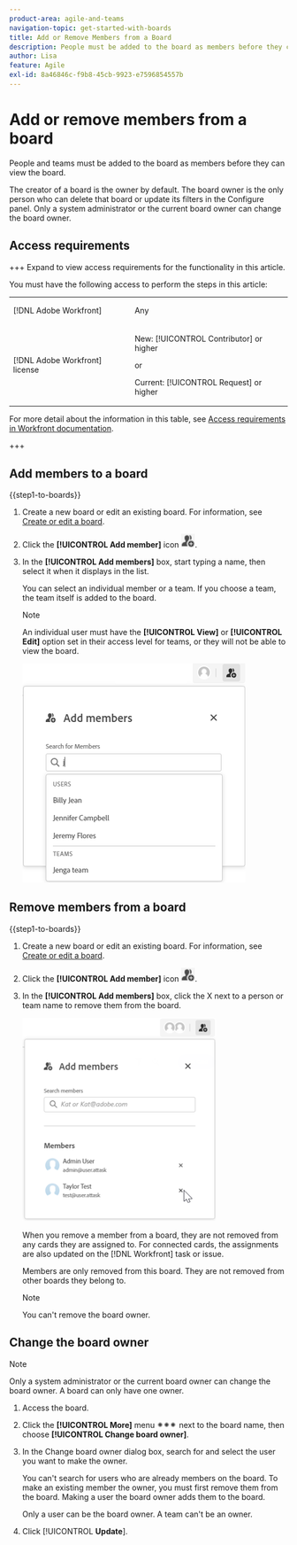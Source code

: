 ```yaml
---
product-area: agile-and-teams
navigation-topic: get-started-with-boards
title: Add or Remove Members from a Board
description: People must be added to the board as members before they can view the board and be assigned to cards.
author: Lisa
feature: Agile
exl-id: 8a46846c-f9b8-45cb-9923-e7596854557b
---
```

# Add or remove members from a board

People and teams must be added to the board as members before they can view the board.

The creator of a board is the owner by default. The board owner is the only person who can delete that board or update its filters in the Configure panel. Only a system administrator or the current board owner can change the board owner.

## Access requirements

+++ Expand to view access requirements for the functionality in this article.

You must have the following access to perform the steps in this article:

<table style="table-layout:auto"> 
 <col> 
 <col> 
 <tbody> 
  <tr> 
   <td role="rowheader">[!DNL Adobe Workfront]</td> 
   <td> <p>Any</p> </td> 
  </tr> 
  <tr> 
   <td role="rowheader">[!DNL Adobe Workfront] license</td> 
   <td> 
   <p>New: [!UICONTROL Contributor] or higher</p> 
   <p>or</p>
   <p>Current: [!UICONTROL Request] or higher</p>
   </td> 
  </tr> 
 </tbody> 
</table>

For more detail about the information in this table, see [Access requirements in Workfront documentation](/help/quicksilver/administration-and-setup/add-users/access-levels-and-object-permissions/access-level-requirements-in-documentation.md).

+++

## Add members to a board

{{step1-to-boards}}

1. Create a new board or edit an existing board. For information, see [Create or edit a board](../../agile/get-started-with-boards/create-edit-board.md).
1. Click the **[!UICONTROL Add member]** icon ![Add members](assets/boards-addmember-spectrum-25x25.png).
1. In the **[!UICONTROL Add members]** box, start typing a name, then select it when it displays in the list.

   You can select an individual member or a team. If you choose a team, the team itself is added to the board.

   >[!NOTE]
   >
   >An individual user must have the **[!UICONTROL View]** or **[!UICONTROL Edit]** option set in their access level for teams, or they will not be able to view the board.


   ![Add members to board](assets/boards-add-members.png)

## Remove members from a board

{{step1-to-boards}}

1. Create a new board or edit an existing board. For information, see [Create or edit a board](../../agile/get-started-with-boards/create-edit-board.md).
1. Click the **[!UICONTROL Add member]** icon ![Add members](assets/boards-addmember-spectrum-25x25.png).
1. In the **[!UICONTROL Add members]** box, click the X next to a person or team name to remove them from the board.

   ![Remove member from board](assets/boards-remove-member-from-board-350x367.png)

   When you remove a member from a board, they are not removed from any cards they are assigned to. For connected cards, the assignments are also updated on the [!DNL Workfront] task or issue.

   Members are only removed from this board. They are not removed from other boards they belong to.

   >[!NOTE]
   >
   >You can't remove the board owner.

## Change the board owner

   >[!NOTE]
   >
   >Only a system administrator or the current board owner can change the board owner. A board can only have one owner.

1. Access the board.
1. Click the **[!UICONTROL More]** menu ![More menu](assets/more-icon-spectrum.png) next to the board name, then choose **[!UICONTROL Change board owner]**.
1. In the Change board owner dialog box, search for and select the user you want to make the owner.

   You can't search for users who are already members on the board. To make an existing member the owner, you must first remove them from the board. Making a user the board owner adds them to the board.

   Only a user can be the board owner. A team can't be an owner.

1. Click [!UICONTROL **Update**].

